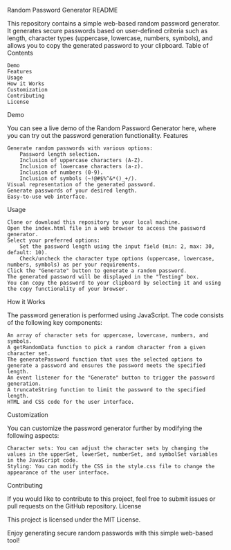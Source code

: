 Random Password Generator README

This repository contains a simple web-based random password generator. It generates secure passwords based on user-defined criteria such as length, character types (uppercase, lowercase, numbers, symbols), and allows you to copy the generated password to your clipboard.
Table of Contents

    Demo
    Features
    Usage
    How it Works
    Customization
    Contributing
    License

Demo

You can see a live demo of the Random Password Generator here, where you can try out the password generation functionality.
Features

    Generate random passwords with various options:
        Password length selection.
        Inclusion of uppercase characters (A-Z).
        Inclusion of lowercase characters (a-z).
        Inclusion of numbers (0-9).
        Inclusion of symbols (~!@#$%^&*()_+/).
    Visual representation of the generated password.
    Generate passwords of your desired length.
    Easy-to-use web interface.

Usage

    Clone or download this repository to your local machine.
    Open the index.html file in a web browser to access the password generator.
    Select your preferred options:
        Set the password length using the input field (min: 2, max: 30, default: 10).
        Check/uncheck the character type options (uppercase, lowercase, numbers, symbols) as per your requirements.
    Click the "Generate" button to generate a random password.
    The generated password will be displayed in the "Testing" box.
    You can copy the password to your clipboard by selecting it and using the copy functionality of your browser.

How it Works

The password generation is performed using JavaScript. The code consists of the following key components:

    An array of character sets for uppercase, lowercase, numbers, and symbols.
    A getRandomData function to pick a random character from a given character set.
    The generatePassword function that uses the selected options to generate a password and ensures the password meets the specified length.
    An event listener for the "Generate" button to trigger the password generation.
    A truncateString function to limit the password to the specified length.
    HTML and CSS code for the user interface.

Customization

You can customize the password generator further by modifying the following aspects:

    Character sets: You can adjust the character sets by changing the values in the upperSet, lowerSet, numberSet, and symbolSet variables in the JavaScript code.
    Styling: You can modify the CSS in the style.css file to change the appearance of the user interface.

Contributing

If you would like to contribute to this project, feel free to submit issues or pull requests on the GitHub repository.
License

This project is licensed under the MIT License.

Enjoy generating secure random passwords with this simple web-based tool!
